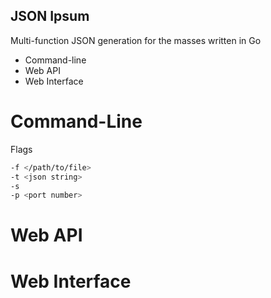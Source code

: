 JSON Ipsum
-----------

Multi-function JSON generation for the masses written in Go

* Command-line
* Web API
* Web Interface

Command-Line
=============

Flags

```bash
-f </path/to/file>
-t <json string>
-s
-p <port number>
```` 

Web API
========


Web Interface
==============